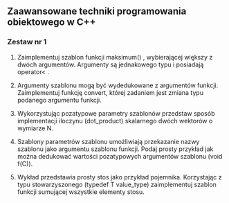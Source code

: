 ## Zaawansowane techniki programowania obiektowego w C++

### Zestaw nr 1
1. Zaimplementuj szablon funkcji maksimum() , wybierającej większy z dwóch argumentów. Argumenty są jednakowego typu i posiadają operator< .


2. Argumenty szablonu mogą być wydedukowane z argumentów funkcji. Zaimplementuj funkcję convert, której zadaniem jest zmiana typu podanego argumentu funkcji.


3. Wykorzystując pozatypowe parametry szablonów przedstaw sposób implementacji iloczynu (dot_product) skalarnego dwóch wektorów o wymiarze N.


4. Szablony parametrów szablonu umożliwiają przekazanie nazwy szablonu jako argumentu szablonu funkcji. Podaj prosty przykład jak można dedukować wartości pozatypowych argumentów szablonu (void f(C<K>)).


5. Wykład przedstawia prosty stos jako przykład pojemnika. Korzystając z typu stowarzyszonego (typedef T value_type) zaimplementuj szablon funkcji sumującej wszystkie elementy stosu.
